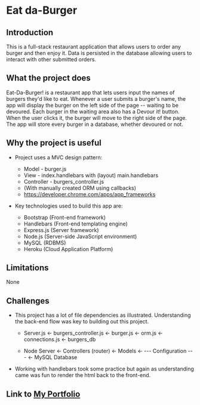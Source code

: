 # Eat da-Burger

## Introduction
This is a full-stack restaurant application that allows users to order any burger and then enjoy it. Data is persisted in the database allowing users to interact with other submitted orders. 

## What the project does
Eat-Da-Burger! is a restaurant app that lets users input the names of burgers they'd like to eat. Whenever a user submits a burger's name, the app will display the burger on the left side of the page -- waiting to be devoured. Each burger in the waiting area also has a Devour it! button. When the user clicks it, the burger will move to the right side of the page. The app will store every burger in a database, whether devoured or not.

## Why the project is useful
* Project uses a MVC design pattern:
    * Model - burger.js
    * View - index.handlebars with (layout) main.handlebars
    * Controller - burgers_controller.js
    * (With manually created ORM using callbacks)
    * https://developer.chrome.com/apps/app_frameworks
    
* Key technologies used to build this app are:
    * Bootstrap (Front-end framework)
    * Handlebars (Front-end templating engine)
    * Express.js (Server framework)
    * Node.js (Server-side JavaScript environment)
    * MySQL (RDBMS)
    * Heroku (Cloud Application Platform)

## Limitations
None

## Challenges
* This project has a lot of file dependencies as illustrated.  Understanding the back-end flow was key to building out this project.
    * Server.js   <-  burgers_controller.js  <-  burger.js  <-  orm.js  <-  connections.js  <-  burgers_db

    * Node Server <-  Controllers (router)   <-  Models     <-    --- Configuration ---     <-  MySQL Database

* Working with handlebars took some practice but again as understanding came was fun to render the html back to the front-end.


## Link to [My Portfolio](https://teeterjm58.github.io/Responsive-Portfolio/portfolio.html)


